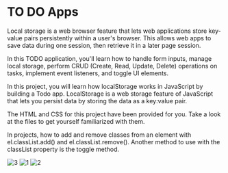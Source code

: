 # TO DO Apps

Local storage is a web browser feature that lets web applications store key-value pairs persistently within a user's browser. This allows web apps to save data during one session, then retrieve it in a later page session.

In this TODO application, you'll learn how to handle form inputs, manage local storage, perform CRUD (Create, Read, Update, Delete) operations on tasks, implement event listeners, and toggle UI elements.

In this project, you will learn how localStorage works in JavaScript by building a Todo app. LocalStorage is a web storage feature of JavaScript that lets you persist data by storing the data as a key:value pair.

The HTML and CSS for this project have been provided for you. Take a look at the files to get yourself familiarized with them.

In projects, how to add and remove classes from an element with el.classList.add() and el.classList.remove(). Another method to use with the classList property is the toggle method.

![3](https://github.com/SamitSaha/TO-DO-Apps/assets/72096509/b152b0b0-9e93-4fc4-99f4-3d1a3352f17d)
![1](https://github.com/SamitSaha/TO-DO-Apps/assets/72096509/6136e3f4-0d43-4443-9ffd-1d829671bdea)
![2](https://github.com/SamitSaha/TO-DO-Apps/assets/72096509/ce633ae1-5928-4a56-9580-483d0738606b)
